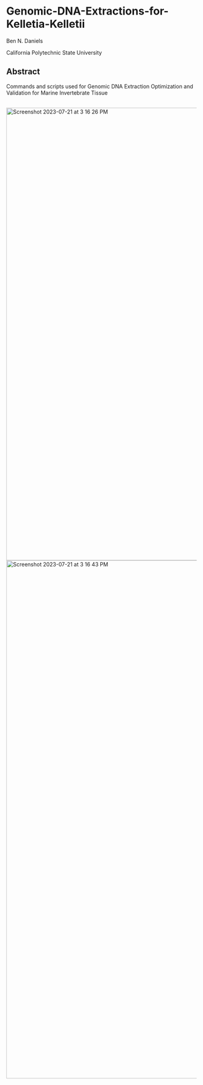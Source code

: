 # Genomic-DNA-Extractions-for-Kelletia-Kelletii


Ben N. Daniels

California Polytechnic State University
<br>

## Abstract
Commands and scripts used for Genomic DNA Extraction Optimization and Validation for Marine Invertebrate Tissue
<br>
<br>

<img width="1194" alt="Screenshot 2023-07-21 at 3 16 26 PM" src="https://github.com/bndaniel/Genomic-DNA-Extractions-for-Kelletia-Kelletii/assets/71898958/8ac48793-e3dd-42a3-8358-595f1569a21b">

<img width="1367" alt="Screenshot 2023-07-21 at 3 16 43 PM" src="https://github.com/bndaniel/Genomic-DNA-Extractions-for-Kelletia-Kelletii/assets/71898958/c7bddd52-ce86-48d0-93ba-e35e92871cf4">




